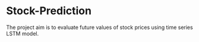 # Stock-Prediction
The project aim is to evaluate future values of stock prices using time series LSTM model.
